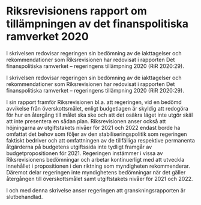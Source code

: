 # Riksrevisionens rapport om tillämpningen av det finanspolitiska ramverket 2020

I skrivelsen redovisar regeringen sin bedömning av de iakttagelser och rekommendationer som Riksrevisionen har redovisat i rapporten Det finanspolitiska ramverket – regeringens tillämpning 2020 (RiR 2020:29).

I skrivelsen redovisar regeringen sin bedömning av de iakttagelser och rekommendationer som Riksrevisionen har redovisat i rapporten Det finanspolitiska ramverket – regeringens tillämpning 2020 (RiR 2020:29).

I sin rapport framför Riksrevisionen bl.a. att regeringen, vid en bedömd
avvikelse från överskottsmålet, enligt budgetlagen är skyldig att redogöra för hur en återgång till målet ska ske och att det osäkra läget inte utgör skäl att inte presentera en sådan plan. Riksrevisionen anser också att höjningarna av utgiftstakets nivåer för 2021 och 2022 endast borde ha omfattat det behov som följer av den stabiliseringspolitik som regeringen faktiskt bedriver och att omfattningen av de tillfälliga respektive permanenta åtgärderna på budgetens utgiftssida inte tydligt framgår av budgetpropositionen för 2021. Regeringen instämmer i vissa av Riksrevisionens bedömningar och arbetar kontinuerligt med att utveckla innehållet i propositionen i den riktning som myndigheten rekommenderar. Däremot delar regeringen inte myndighetens bedömningar när det gäller återgången till överskottsmålet samt utgiftstakets nivåer för 2021 och 2022.

I och med denna skrivelse anser regeringen att granskningsrapporten är slutbehandlad.

